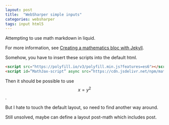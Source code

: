 ```yaml
---
layout: post
title:  "WebSharper simple inputs"
categories: websharper
tags: input html5
---
```


Attempting to use math markdown in liquid.

For more information, see [Creating a mathematics bloc with Jekyll](https://medium.com/coffee-in-a-klein-bottle/creating-a-mathematics-blog-with-jekyll-78cdee0339f3).

Somehow, you have to insert these scripts into the default html.

~~~html
<script src="https://polyfill.io/v3/polyfill.min.js?features=es6"></script>
<script id=”MathJax-script” async src=”https://cdn.jsdelivr.net/npm/mathjax@3/es5/tex-mml-chtml.js"></script>
~~~

Then it should be possible to use $$ x = y ^ 2 $$.

But I hate to touch the default layout, so need to find another way around.

Still unsolved, maybe can define a layout post-math which includes post.